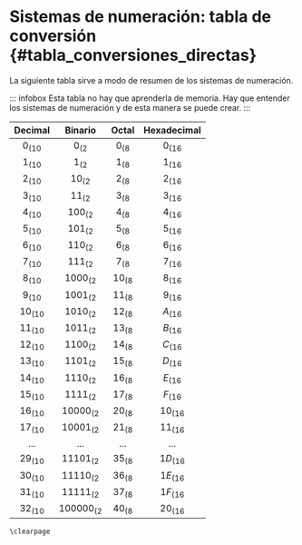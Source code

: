 
# Sistemas de numeración: tabla de conversión {#tabla_conversiones_directas}

La siguiente tabla sirve a modo de resumen de los sistemas de numeración.

::: infobox
Esta tabla no hay que aprenderla de memoria.
Hay que entender los sistemas de numeración y de esta manera se puede crear.
:::


| Decimal  | Binario  | Octal  |  Hexadecimal |
|:-:|:-:|:-:|:-:|
| $0_{(10}$  | $0_{(2}$  | $0_{(8}$   | $0_{(16}$  |
| $1_{(10}$  | $1_{(2}$  | $1_{(8}$   | $1_{(16}$  |
| $2_{(10}$  | $10_{(2}$  | $2_{(8}$   | $2_{(16}$  |
| $3_{(10}$  | $11_{(2}$  | $3_{(8}$   | $3_{(16}$  |
| $4_{(10}$  | $100_{(2}$  | $4_{(8}$   | $4_{(16}$  |
| $5_{(10}$  | $101_{(2}$  | $5_{(8}$   | $5_{(16}$  |
| $6_{(10}$  | $110_{(2}$  | $6_{(8}$   | $6_{(16}$  |
| $7_{(10}$  | $111_{(2}$  | $7_{(8}$   | $7_{(16}$  |
| $8_{(10}$  | $1000_{(2}$  | $10_{(8}$   | $8_{(16}$  |
| $9_{(10}$  | $1001_{(2}$  | $11_{(8}$   | $9_{(16}$  |
| $10_{(10}$ | $1010_{(2}$  | $12_{(8}$   | $A_{(16}$  |
| $11_{(10}$ | $1011_{(2}$  | $13_{(8}$   | $B_{(16}$  |
| $12_{(10}$ | $1100_{(2}$  | $14_{(8}$   | $C_{(16}$  |
| $13_{(10}$ | $1101_{(2}$  | $15_{(8}$   | $D_{(16}$  |
| $14_{(10}$ | $1110_{(2}$  | $16_{(8}$   | $E_{(16}$  |
| $15_{(10}$ | $1111_{(2}$  | $17_{(8}$   | $F_{(16}$  |
| $16_{(10}$ | $10000_{(2}$ | $20_{(8}$   | $10_{(16}$  |
| $17_{(10}$ | $10001_{(2}$ | $21_{(8}$   | $11_{(16}$  |
| ... | ... | ... | ... |
| $29_{(10}$  | $11101_{(2}$  | $35_{(8}$   | $1D_{(16}$  |
| $30_{(10}$  | $11110_{(2}$  | $36_{(8}$   | $1E_{(16}$  |
| $31_{(10}$  | $11111_{(2}$  | $37_{(8}$   | $1F_{(16}$  |
| $32_{(10}$  | $100000_{(2}$  | $40_{(8}$   | $20_{(16}$  |




```{=latex}
\clearpage
```
